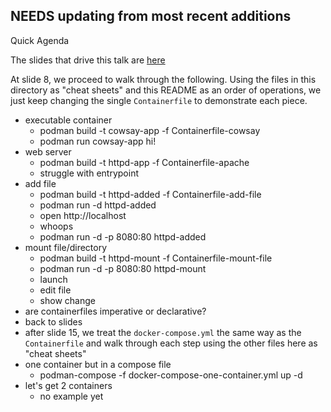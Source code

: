 ## NEEDS updating from most recent additions

Quick Agenda

The slides that drive this talk are [here](https://docs.google.com/presentation/d/1ITMRMebvr1AXNFYAm5jg0IlN9m_WWbVfU-3KrGI9wMk/edit#slide=id.p)

At slide 8, we proceed to walk through the following. Using the files in this directory as "cheat sheets" and this README as an order of operations, we just keep changing the single `Containerfile` to demonstrate each piece.
* executable container
    * podman build -t cowsay-app -f Containerfile-cowsay
    * podman run cowsay-app hi!
* web server
    * podman build -t httpd-app -f Containerfile-apache
    * struggle with entrypoint
* add file
    * podman build -t httpd-added -f Containerfile-add-file
    * podman run -d httpd-added
    * open http://localhost
    * whoops
    * podman run -d -p 8080:80 httpd-added
* mount file/directory
    * podman build -t httpd-mount -f Containerfile-mount-file
    * podman run -d -p 8080:80 httpd-mount
    * launch
    * edit file
    * show change
* are containerfiles imperative or declarative?
* back to slides
* after slide 15, we treat the `docker-compose.yml` the same way as the `Containerfile` and walk through each step using the other files here as "cheat sheets"
* one container but in a compose file
    * podman-compose -f docker-compose-one-container.yml up -d
* let's get 2 containers
    * no example yet